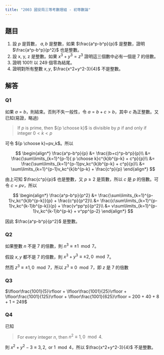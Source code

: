 ```yaml
---
title: "2003 國安局三等考數理組 - 初等數論"
---
```


## 題目

1. 設 $p$ 是質數， $a, b$ 是整數，如果 $\frac{a^p-b^p}{p}$ 是整數，證明 $\frac{a^p-b^p}{p^2}$ 也是整數。
2. 設 x, y, z 是整數。如果 $x^3 + y^3 = z^3$ 證明這三個數中必有一個是 7 的倍數。
3. 證明 $1001!$ 以 $249$ 個零為結尾。
4. 證明對所有整數 $x, y$, $\frac{x^2+y^2-3}{4}$ 不是整數。

## 解答

### Q1

如果 $a=b$，則結束。否則不失一般性，令 $a=b+c>b$，其中 $c$ 為正整數。又已知(易證，略過)

> If $p$ is prime, then ${p \choose k}$ is divisible by $p$ if and only if integer $0<k<p$

可令 ${p \choose k}=pv_k$。所以

$$
\begin{align*}
\frac{a^p-b^p}{p} &= \frac{(b+c)^p-b^p}{p}\\
&= \frac{\sum\limits_{k=1}^{p-1}{ p \choose k}c^{k}b^{p-k} + c^p}{p}\\
&= \frac{\sum\limits_{k=1}^{p-1}pv_kc^{k}b^{p-k} + c^p}{p}\\
&= \sum\limits_{k=1}^{p-1}v_kc^{k}b^{p-k} + \frac{c^p}{p}
\end{align*}
$$

由上可知 $\frac{c^p}{p}$ 也是整數，又 $p\geq 2$ 是質數，所以 $c$ 是 $p$ 的倍數。可令 $c=pv$，所以

$$
\begin{align*}
\frac{a^p-b^p}{p^2} &= \frac{\sum\limits_{k=1}^{p-1}v_kc^{k}b^{p-k}}{p} + \frac{c^p}{p^2}\\
&= \frac{c\sum\limits_{k=1}^{p-1}v_kc^{k-1}b^{p-k}}{p} + \frac{v^pp^p}{p^2}\\
&= v\sum\limits_{k=1}^{p-1}v_kc^{k-1}b^{p-k} + v^pp^{p-2}
\end{align*}
$$

因此 $\frac{a^p-b^p}{p^2}$ 是整數。

### Q2

如果整數 $n$ 不是 $7$ 的倍數，則 $n^3\equiv \pm1 \mod 7$。

假設 $x, y$ 都不是 $7$ 的倍數，則 $x^3 + y^3\equiv \pm2, 0 \mod 7$。

然而 $z^3\equiv \pm1, 0 \mod 7$，所以 $z^3\equiv 0 \mod 7$，即 $z$ 是 $7$ 的倍數 

### Q3

$\lfloor\frac{1001}{5}\rfloor + \lfloor\frac{1001}{25}\rfloor + \lfloor\frac{1001}{125}\rfloor + \lfloor\frac{1001}{625}\rfloor = 200 + 40 + 8 + 1 = 249$

### Q4

已知

> For every integer $n$, then $n^2\equiv 1, 0 \mod 4$.

則 $x^2+y^2-3 \equiv 3, 2, \text{ or } 1 \mod 4$，所以 $\frac{x^2+y^2-3}{4}$ 不是整數。